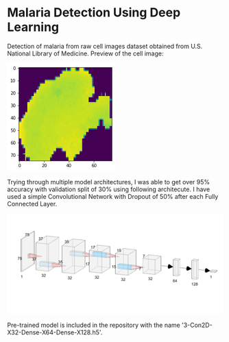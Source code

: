 # Malaria Detection Using Deep Learning

Detection of malaria from raw cell images dataset obtained from U.S. National Library of Medicine.
Preview of the cell image:

![](cell_img.png)

Trying through multiple model architectures, I was able to get over 95% accuracy with validation split of 30% using following architecute. 
I have used a simple Convolutional Network with Dropout of 50% after each Fully Connected Layer.

![](CNNARCH.PNG)

Pre-trained model is included in the repository with the name '3-Con2D-X32-Dense-X64-Dense-X128.h5'.
